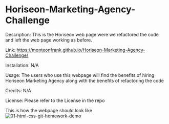 # Horiseon-Marketing-Agency-Challenge

Description:
This is the Horiseon web page were we refactored the code and left the web page working as before.

Link:
https://monteonfrank.github.io/Horiseon-Marketing-Agency-Challenge/

Installation:
N/A

Usage:
The users who use this webpage will find the benefits of hiring Horiseon Marketing Agency along with the benefits of refactoring the code

Credits:
N/A

License:
Please refer to the License in the repo

This is how the webpage should look like![01-html-css-git-homework-demo](https://user-images.githubusercontent.com/112662397/203653444-2df80279-f096-4ee3-b558-05176f81dc91.png)
